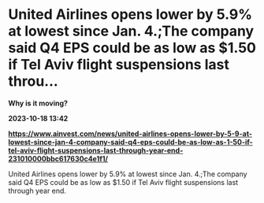 # United Airlines opens lower by 5.9% at lowest since Jan. 4.;The company said Q4 EPS could be as low as $1.50 if Tel Aviv flight suspensions last throu...
**Why is it moving?**

**2023-10-18 13:42**

**https://www.ainvest.com/news/united-airlines-opens-lower-by-5-9-at-lowest-since-jan-4-company-said-q4-eps-could-be-as-low-as-1-50-if-tel-aviv-flight-suspensions-last-through-year-end-231010000bbc617630c4e1f1/**

United Airlines opens lower by 5.9% at lowest since Jan. 4.;The company said Q4 EPS could be as low as $1.50 if Tel Aviv flight suspensions last through year end.
